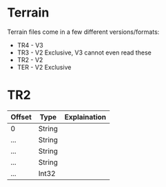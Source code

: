 # Terrain

Terrain files come in a few different versions/formats:

-   TR4 - V3
-   TR3 - V2 Exclusive, V3 cannot even read these
-   TR2 - V2
-   TER - V2 Exclusive

# TR2

| Offset | Type   | Explaination |
| ------ | ------ | ------------ |
| 0      | String |              |
| ...    | String |              |
| ...    | String |              |
| ...    | String |              |
| ...    | Int32  |              |
